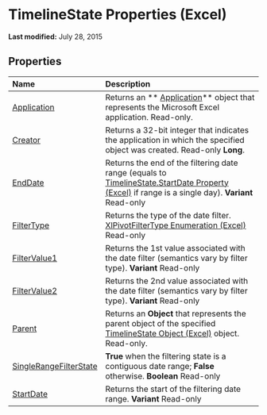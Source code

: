 
# TimelineState Properties (Excel)

 **Last modified:** July 28, 2015


## Properties



|**Name**|**Description**|
|:-----|:-----|
| [Application](5b919557-9aeb-acc7-f717-8457f57e44fb.md)|Returns an  ** [Application](19b73597-5cf9-4f56-8227-b5211f657f6f.md)** object that represents the Microsoft Excel application. Read-only.|
| [Creator](aa6e35bb-531c-f501-23ef-f727db51f320.md)|Returns a 32-bit integer that indicates the application in which the specified object was created. Read-only  **Long**.|
| [EndDate](1d33ce70-32ed-a439-eb34-7305fd9557f2.md)|Returns the end of the filtering date range (equals to  [TimelineState.StartDate Property (Excel)](3de8df53-1a36-428e-50dd-c7f45aa73b25.md) if range is a single day). **Variant** Read-only|
| [FilterType](8ba72a5e-0b0b-2d15-ccea-fb2cda537aae.md)|Returns the type of the date filter.  [XlPivotFilterType Enumeration (Excel)](0ae3f0fe-02e3-b0f7-1506-1961c4adcd6c.md) Read-only|
| [FilterValue1](6e10c4c3-465c-e097-8b3d-a76f8e2594e0.md)|Returns the 1st value associated with the date filter (semantics vary by filter type).  **Variant** Read-only|
| [FilterValue2](c48ba531-70fd-25db-e61f-a8cccd99ca82.md)|Returns the 2nd value associated with the date filter (semantics vary by filter type).  **Variant** Read-only|
| [Parent](2d7c5eb8-dbf8-9c71-8606-06b665094ac7.md)|Returns an  **Object** that represents the parent object of the specified [TimelineState Object (Excel)](bb92fe09-3cce-8e10-3795-2b9089c27801.md) object. Read-only.|
| [SingleRangeFilterState](aca37428-83e9-cb54-f32a-675dfcac5d9f.md)| **True** when the filtering state is a contiguous date range; **False** otherwise. **Boolean** Read-only|
| [StartDate](3de8df53-1a36-428e-50dd-c7f45aa73b25.md)|Returns the start of the filtering date range.  **Variant** Read-only|
